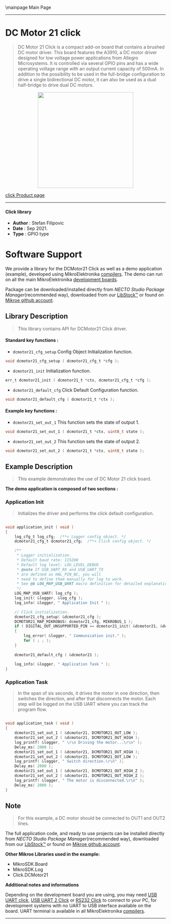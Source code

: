 \mainpage Main Page

---
# DC Motor 21 click

> DC Motor 21 Click is a compact add-on board that contains a brushed DC motor driver. This board features the A3910, a DC motor driver designed for low voltage power applications from Allegro Microsystems. It is controlled via several GPIO pins and has a wide operating voltage range with an output current capacity of 500mA. In addition to the possibility to be used in the full-bridge configuration to drive a single bidirectional DC motor, it can also be used as a dual half-bridge to drive dual DC motors.

<p align="center">
  <img src="https://download.mikroe.com/images/click_for_ide/dcmotor21_click.png" height=300px>
</p>

[click Product page](https://www.mikroe.com/dc-motor-21-click)

---


#### Click library

- **Author**        : Stefan Filipovic
- **Date**          : Sep 2021.
- **Type**          : GPIO type


# Software Support

We provide a library for the DCMotor21 Click
as well as a demo application (example), developed using MikroElektronika
[compilers](https://www.mikroe.com/necto-studio).
The demo can run on all the main MikroElektronika [development boards](https://www.mikroe.com/development-boards).

Package can be downloaded/installed directly from *NECTO Studio Package Manager*(recommended way), downloaded from our [LibStock&trade;](https://libstock.mikroe.com) or found on [Mikroe github account](https://github.com/MikroElektronika/mikrosdk_click_v2/tree/master/clicks).

## Library Description

> This library contains API for DCMotor21 Click driver.

#### Standard key functions :

- `dcmotor21_cfg_setup` Config Object Initialization function.
```c
void dcmotor21_cfg_setup ( dcmotor21_cfg_t *cfg );
```

- `dcmotor21_init` Initialization function.
```c
err_t dcmotor21_init ( dcmotor21_t *ctx, dcmotor21_cfg_t *cfg );
```

- `dcmotor21_default_cfg` Click Default Configuration function.
```c
void dcmotor21_default_cfg ( dcmotor21_t *ctx );
```

#### Example key functions :

- `dcmotor21_set_out_1` This function sets the state of output 1.
```c
void dcmotor21_set_out_1 ( dcmotor21_t *ctx, uint8_t state );
```

- `dcmotor21_set_out_2` This function sets the state of output 2.
```c
void dcmotor21_set_out_2 ( dcmotor21_t *ctx, uint8_t state );
```

## Example Description

> This example demonstrates the use of DC Motor 21 click board.

**The demo application is composed of two sections :**

### Application Init

> Initializes the driver and performs the click default configuration.

```c

void application_init ( void )
{
    log_cfg_t log_cfg;  /**< Logger config object. */
    dcmotor21_cfg_t dcmotor21_cfg;  /**< Click config object. */

    /** 
     * Logger initialization.
     * Default baud rate: 115200
     * Default log level: LOG_LEVEL_DEBUG
     * @note If USB_UART_RX and USB_UART_TX 
     * are defined as HAL_PIN_NC, you will 
     * need to define them manually for log to work. 
     * See @b LOG_MAP_USB_UART macro definition for detailed explanation.
     */
    LOG_MAP_USB_UART( log_cfg );
    log_init( &logger, &log_cfg );
    log_info( &logger, " Application Init " );

    // Click initialization.
    dcmotor21_cfg_setup( &dcmotor21_cfg );
    DCMOTOR21_MAP_MIKROBUS( dcmotor21_cfg, MIKROBUS_1 );
    if ( DIGITAL_OUT_UNSUPPORTED_PIN == dcmotor21_init( &dcmotor21, &dcmotor21_cfg ) ) 
    {
        log_error( &logger, " Communication init." );
        for ( ; ; );
    }
    
    dcmotor21_default_cfg ( &dcmotor21 );
    
    log_info( &logger, " Application Task " );
}

```

### Application Task

> In the span of six seconds, it drives the motor in one direction, then switches the direction, 
> and after that disconnects the motor. Each step will be logged on the USB UART where you can track the program flow.

```c

void application_task ( void )
{
    dcmotor21_set_out_1 ( &dcmotor21, DCMOTOR21_OUT_LOW );
    dcmotor21_set_out_2 ( &dcmotor21, DCMOTOR21_OUT_HIGH );
    log_printf( &logger, " \r\n Driving the motor...\r\n" );
    Delay_ms( 2000 );
    dcmotor21_set_out_1 ( &dcmotor21, DCMOTOR21_OUT_HIGH );
    dcmotor21_set_out_2 ( &dcmotor21, DCMOTOR21_OUT_LOW );
    log_printf( &logger, " Switch direction.\r\n" );
    Delay_ms( 2000 );
    dcmotor21_set_out_1 ( &dcmotor21, DCMOTOR21_OUT_HIGH_Z );
    dcmotor21_set_out_2 ( &dcmotor21, DCMOTOR21_OUT_HIGH_Z );
    log_printf( &logger, " The motor is disconnected.\r\n" );
    Delay_ms( 2000 );
}

```

## Note

> For this example, a DC motor should be connected to OUT1 and OUT2 lines.

The full application code, and ready to use projects can be installed directly from *NECTO Studio Package Manager*(recommended way), downloaded from our [LibStock&trade;](https://libstock.mikroe.com) or found on [Mikroe github account](https://github.com/MikroElektronika/mikrosdk_click_v2/tree/master/clicks).

**Other Mikroe Libraries used in the example:**

- MikroSDK.Board
- MikroSDK.Log
- Click.DCMotor21

**Additional notes and informations**

Depending on the development board you are using, you may need
[USB UART click](https://www.mikroe.com/usb-uart-click),
[USB UART 2 Click](https://www.mikroe.com/usb-uart-2-click) or
[RS232 Click](https://www.mikroe.com/rs232-click) to connect to your PC, for
development systems with no UART to USB interface available on the board. UART
terminal is available in all MikroElektronika
[compilers](https://shop.mikroe.com/compilers).

---
